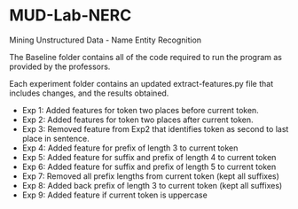 # MUD-Lab-NERC
Mining Unstructured Data - Name Entity Recognition

The Baseline folder contains all of the code required to run the program as provided by the professors.

Each experiment folder contains an updated extract-features.py file that includes changes, and the results obtained.

- Exp 1: Added features for token two places before current token.
- Exp 2: Added features for token two places after current token.
- Exp 3: Removed feature from Exp2 that identifies token as second to last place in sentence.
- Exp 4: Added feature for prefix of length 3 to current token
- Exp 5: Added feature for suffix and prefix of length 4 to current token
- Exp 6: Added feature for suffix and prefix of length 5 to current token
- Exp 7: Removed all prefix lengths from current token (kept all suffixes)
- Exp 8: Added back prefix of length 3 to current token (kept all suffixes)
- Exp 9: Added feature if current token is uppercase
